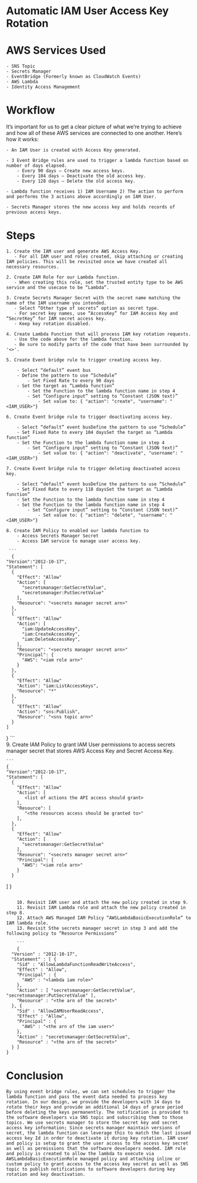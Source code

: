 # Automatic IAM User Access Key Rotation

# AWS Services Used

    - SNS Topic
    - Secrets Manager
    - EventBridge (Formerly known as CloudWatch Events)
    - AWS Lambda
    - Identity Access Management

# Workflow

It’s important for us to get a clear picture of what we’re trying to achieve and how all of these AWS services are connected to one another. Here’s how it works:

    - An IAM User is created with Access Key generated. 

    - 3 Event Bridge rules are used to trigger a lambda function based on number of days elapsed.
        - Every 90 days – Create new access keys.
        - Every 104 days – Deactivate the old access key.
        - Every 128 days – Delete the old access key.

    - Lambda function receives 1) IAM Username 2) The action to perform and performs the 3 actions above accordingly on IAM User.

    - Secrets Manager stores the new access key and holds records of previous access keys.

# Steps

    1. Create the IAM user and generate AWS Access Key.
       - For all IAM user and roles created, skip attaching or creating IAM policies. This will be revisited once we have created all necessary resources.
    
    2. Create IAM Role for our Lambda function.
       - When creating this role, set the trusted entity type to be AWS service and the usecase to be “Lambda”.
    
    3. Create Secrets Manager Secret with the secret name matching the name of the IAM username you intended.
       - Select “Other type of secrets” option as secret type. 
       - For secret key names, use “AccessKey” for IAM Access Key and “SecretKey” for IAM secret access key.
       - Keep key rotation disabled.
    
    4. Create Lambda Function that will process IAM key rotation requests.
       - Use the code above for the lambda function. 
       - Be sure to modify parts of the code that have been surrounded by '<>'. 

    5. Create Event bridge rule to trigger creating access key.

        - Select “default” event bus
        - Define the pattern to use “Schedule”
            - Set Fixed Rate to every 90 days
        - Set the target as “Lambda function”
            - Set the Function to the lambda function name in step 4
            - Set “Configure input” setting to “Constant (JSON text)”
                - Set value to: { "action": "create", "username": "<IAM_USER>"}
    
    6. Create Event bridge rule to trigger deactivating access key.

        - Select “default” event busDefine the pattern to use “Schedule”
        - Set Fixed Rate to every 104 daysSet the target as “Lambda function”
        - Set the Function to the lambda function name in step 4
            - Set “Configure input” setting to “Constant (JSON text)”
                - Set value to: { "action": "deactivate", "username": "<IAM_USER>"}

    7. Create Event bridge rule to trigger deleting deactivated access key.

        - Select “default” event busDefine the pattern to use “Schedule”
        - Set Fixed Rate to every 118 daysSet the target as “Lambda function”
        - Set the Function to the lambda function name in step 4
        - Set the Function to the lambda function name in step 4
            - Set “Configure input” setting to “Constant (JSON text)”
                - Set value to: { "action": "delete", "username": "<IAM_USER>"}

    8. Create IAM Policy to enabled our lambda function to 
        - Access Secrets Manager Secret
        - Access IAM service to manage user access key. 

     ```
      {
    "Version":"2012-10-17",
    "Statement": [
      {
        "Effect": "Allow"
        "Action": [
          "secretsmanager:GetSecretValue",
          "secretsmanager:PutSecretValue"
        ],
        "Resource": "<secrets manager secret arn>"
      },
      {
        "Effect": "Allow"
        "Action": [
          "iam:UpdateAccessKey",
          "iam:CreateAccessKey",
          "iam:DeleteAccessKey",
        ],
        "Resource": "<secrets manager secret arn>"
        "Principal": {
          "AWS": "<iam role arn>"
        }         
      },
      {
        "Effect": "Allow"
        "Action": "iam:ListAccessKeys",
        "Resource": "*"
      },
      {
        "Effect": "Allow"
        "Action": "sns:Publish",
        "Resource": "<sns topic arn>"
      }
    ]
}
     ```   
    9.  Create IAM Policy to grant IAM User permissions to access secrets manager secret that stores AWS Access Key and Secret   Access Key. 

    ```
    {
    "Version":"2012-10-17",
    "Statement": [
      {
        "Effect": "Allow"
        "Action": [
           <list of actions the API access should grant>
        ],
        "Resource": [
           "<the resources access should be granted to>"
        ],
      },
      {
        "Effect": "Allow"
        "Action": [
          "secretsmanager:GetSecretValue"
        ],
        "Resource": "<secrets manager secret arn>"
        "Principal": {
          "AWS": "<iam role arn>"
        }         
      }
   ]
}
```
    
    10. Revisit IAM user and attach the new policy created in step 9.
    11. Revisit IAM Lambda role and attach the new policy created in step 8.
    12. Attach AWS Managed IAM Policy “AWSLambdaBasicExecutionRole” to IAM lambda role.
    13. Revisit Sthe secrets manager secret in step 3 and add the following policy to “Resource Permissions”

    ```
    {
  "Version" : "2012-10-17",
  "Statement" : [ {
    "Sid" : "AllowLambdaFunctionReadWriteAccess",
    "Effect" : "Allow",
    "Principal" : {
      "AWS" : "<lambda iam role>"
    },
    "Action" : [ "secretsmanager:GetSecretValue", "secretsmanager:PutSecretValue" ],
    "Resource" : "<the arn of the secret>"
  }, {
    "Sid" : "AllowIAMUserReadAccess",
    "Effect" : "Allow",
    "Principal" : {
      "AWS" : "<the arn of the iam user>"
    },
    "Action" : "secretsmanager:GetSecretValue",
    "Resource" : "<the arn of the secret>"
  } ]
}

```


# Conclusion

    By using event bridge rules, we can set schedules to trigger the lambda function and pass the event data needed to process key rotation. In our design, we provide the developers with 14 days to rotate their keys and provide an additional 14 days of grace period before deleting the keys permanently. The notification is provided to the software developers via SNS topic and subscribing them to those topics. We use secrets manager to store the secret key and secret access key information; Since secrets manager maintain versions of secret, the lambda function can leverage this to match the last issued access key Id in order to deactivate it during key rotation. IAM user and policy is setup to grant the user access to the access key secret as well as permissions that the software developers needed. IAM role and policy is created to allow the lambda to execute via AWSLambdaBasicExecutionRole managed policy and attaching inline or custom policy to grant access to the access key secret as well as SNS topic to publish notifications to software developers during key rotation and key deactivation.